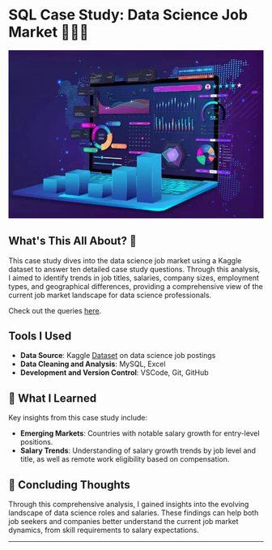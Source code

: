 # SQL Case Study: Data Science Job Market 🕵️‍♂️💼
![dsjobs](assets/ds_jobs.jpeg)

## What's This All About? 🤔
This case study dives into the data science job market using a Kaggle dataset to answer ten detailed case study questions. Through this analysis, I aimed to identify trends in job titles, salaries, company sizes, employment types, and geographical differences, providing a comprehensive view of the current job market landscape for data science professionals.

Check out the queries [here](/Queries/).

## Tools I Used
- **Data Source**: Kaggle [Dataset](https://www.kaggle.com/datasets/abhinavshaw09/data-science-job-salaries-2024) on data science job postings
- **Data Cleaning and Analysis**: MySQL, Excel
- **Development and Version Control**: VSCode, Git, GitHub

## 📖 What I Learned
Key insights from this case study include:
- **Emerging Markets**: Countries with notable salary growth for entry-level positions.
- **Salary Trends**: Understanding of salary growth trends by job level and title, as well as remote work eligibility based on compensation.

## 🧐 Concluding Thoughts
Through this comprehensive analysis, I gained insights into the evolving landscape of data science roles and salaries. These findings can help both job seekers and companies better understand the current job market dynamics, from skill requirements to salary expectations.

--- 